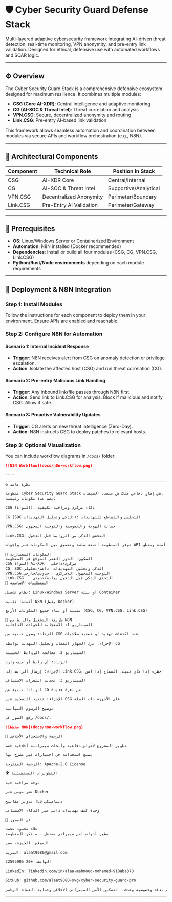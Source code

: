 # 🛡️ Cyber Security Guard Defense Stack

Multi-layered adaptive cybersecurity framework integrating AI-driven threat detection, real-time monitoring, VPN anonymity, and pre-entry link validation. Designed for ethical, defensive use with automated workflows and SOAR logic.

---

## ⚙️ Overview

The Cyber Security Guard Stack is a comprehensive defensive ecosystem designed for maximum resilience. It combines multiple modules:

- **CSG (Core AI-XDR)**: Central intelligence and adaptive monitoring
- **CG (AI-SOC & Threat Intel)**: Threat correlation and analysis
- **VPN.CSG**: Secure, decentralized anonymity and routing
- **Link.CSG**: Pre-entry AI-based link validation

This framework allows seamless automation and coordination between modules via secure APIs and workflow orchestration (e.g., N8N).

---

## 🧩 Architectural Components

| Component | Technical Role | Position in Stack |
|-----------|----------------|-----------------|
| CSG       | AI-XDR Core    | Central/Internal |
| CG        | AI-SOC & Threat Intel | Supportive/Analytical |
| VPN.CSG   | Decentralized Anonymity | Perimeter/Boundary |
| Link.CSG  | Pre-Entry AI Validation | Perimeter/Gateway |

---

## 🧰 Prerequisites

- **OS**: Linux/Windows Server or Containerized Environment  
- **Automation**: N8N installed (Docker recommended)  
- **Dependencies**: Install or build all four modules (CSG, CG, VPN.CSG, Link.CSG)  
- **Python/Rust/Node environments** depending on each module requirements  

---

## 🚀 Deployment & N8N Integration

### Step 1: Install Modules
Follow the instructions for each component to deploy them in your environment. Ensure APIs are enabled and reachable.

### Step 2: Configure N8N for Automation

#### Scenario 1: Internal Incident Response
- **Trigger**: N8N receives alert from CSG on anomaly detection or privilege escalation.  
- **Action**: Isolate the affected host (CSG) and run threat correlation (CG).  

#### Scenario 2: Pre-entry Malicious Link Handling
- **Trigger**: Any inbound link/file passes through N8N first.  
- **Action**: Send link to Link.CSG for analysis. Block if malicious and notify CSG. Allow if safe.  

#### Scenario 3: Proactive Vulnerability Updates
- **Trigger**: CG alerts on new threat intelligence (Zero-Day).  
- **Action**: N8N instructs CSG to deploy patches to relevant hosts.

### Step 3: Optional Visualization
You can include workflow diagrams in `/docs/` folder:

```markdown
![N8N Workflow](docs/n8n-workflow.png)

----
____________________________________________________________________________
⚙️ نظرة عامة

منظومة Cyber Security Guard Stack هي إطار دفاعي متكامل متعدد الطبقات.
يضم عدة مكونات رئيسية:

CSG (النواة): ذكاء مركزي ومراقبة تكيفية

CG (SOC الذكي وتحليل التهديدات): التحليل والتقاطع للتهديدات

VPN.CSG: حماية الهوية والخصوصية والتوجيه المجهول

Link.CSG: التحقق الذكي من الروابط قبل الدخول

توفر المنظومة أتمتة سلسة وتنسيق بين المكونات عبر واجهات API آمنة ومنطق SOAR (مثل N8N).

🧩 المكونات المعمارية
المكون	الدور الفني	الموقع في المنظومة
CSG	النواة AI-XDR	مركزي/داخلي
CG	SOC الذكي وتحليل التهديدات	داعم/تحليلي
VPN.CSG	التوجيه المجهول اللامركزي	حدودي/خارجي
Link.CSG	التحقق الذكي قبل الدخول	بوابة/حدودي
🧰 المتطلبات الأساسية

نظام تشغيل: Linux/Windows Server أو بيئة Container

أتمتة: تثبيت N8N (يفضل Docker)

تثبيت أو بناء جميع المكونات الأربع (CSG, CG, VPN.CSG, Link.CSG)

🚀 طريقة التشغيل والربط مع N8N
السيناريو 1: الاستجابة للحوادث الداخلية

الزناد: وصول تنبيه من CSG عند اكتشاف تهديد أو تصعيد صلاحيات

الإجراء: عزل الجهاز المصاب وتحليل التهديد بواسطة CG

السيناريو 2: معالجة الروابط الخبيثة

الزناد: أي رابط أو ملف وارد

الإجراء: إرسال الرابط إلى Link.CSG، حظره إذا كان خبيث، السماح إذا آمن

السيناريو 3: تحديث الثغرات الاستباقي

الزناد: تنبيه من CG عن ثغرة جديدة

الإجراء: تنفيذ التصحيح عبر CSG على الأجهزة ذات الصلة

توضيح الرسوم البيانية

رفع الصور في /docs/:

![مخطط N8N](docs/n8n-workflow.png)

📄 الرخصة والاستخدام الأخلاقي

تطوير المشروع لأغراض دفاعية وأبحاث سيبرانية أخلاقية فقط

يمنع استخدامه في اختبارات غير مصرح بها

الرخصة المقترحة: Apache-2.0 License

🌍 التطويرات المستقبلية

لوحة مراقبة حية

نشر مؤمن عبر Docker

تدوير مفاتيح TLS ديناميكي

وحدة كشف تهديدات ذاتي عبر الذكاء الاصطناعي

👤 عن المطور

علاء محمود محمد
مطور أدوات أمن سيبراني مستقل — مبتكر المنظومة

الموقع: الجيزة، مصر

البريد: alaat9080@gmail.com

الهاتف: +20 22595905

LinkedIn: linkedin.com/in/alaa-mahmoud-mohamed-918aba378

GitHub: github.com/alaat9080-svg/cyber-security-guard-pro

مصمم بدقة وخصوصية وهدف — لتمكين الأمن السيبراني الأخلاقي وحماية الفضاء الرقمي.
___________________________________________________________________________________________

